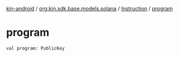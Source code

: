 [kin-android](../../index.md) / [org.kin.sdk.base.models.solana](../index.md) / [Instruction](index.md) / [program](./program.md)

# program

`val program: PublicKey`